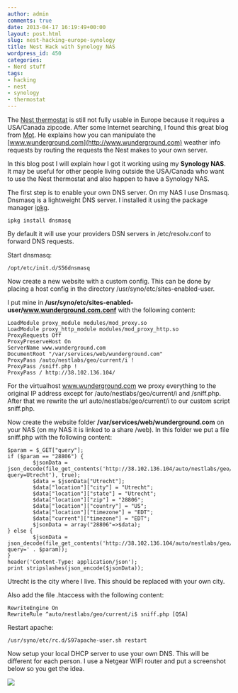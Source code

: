 ```yaml
---
author: admin
comments: true
date: 2013-04-17 16:19:49+00:00
layout: post.html
slug: nest-hacking-europe-synology
title: Nest Hack with Synology NAS
wordpress_id: 450
categories:
- Nerd stuff
tags:
- hacking
- nest
- synology
- thermostat
---
```


The [Nest thermostat](http://www.nest.com) is still not fully usable in Europe because it requires a USA/Canada zipcode. After some Internet searching, I found this great blog from [Mot](http://motote.blogspot.nl/2012/09/nest-thermostat-in-europe-hacks-ii.html). He explains how you can manipulate the [www.wunderground.com](http://www.wunderground.com) weather info requests by routing the requests the Nest makes to your own server.

In this blog post I will explain how I got it working using my **Synology NAS**. It may be useful for other people living outside the USA/Canada who want to use the Nest thermostat and also happen to have a Synology NAS.

The first step is to enable your own DNS server. On my NAS I use Dnsmasq. Dnsmasq is a lightweight DNS server. I installed it using the package manager [ipkg](http://forum.synology.com/wiki/index.php/Overview_on_modifying_the_Synology_Server,_bootstrap,_ipkg_etc#Installing_compiled.2Fbinary_programs_using_ipkg).


    
    ipkg install dnsmasq



By default it will use your providers DSN servers in /etc/resolv.conf to forward DNS requests.

Start dnsmasq:

    
    /opt/etc/init.d/S56dnsmasq



Now create a new website with a custom config. This can be done by placing a host config in the directory /usr/syno/etc/sites-enabled-user.

I put mine in **/usr/syno/etc/sites-enabled-user/www.wunderground.com.conf** with the following content:


    
    LoadModule proxy_module modules/mod_proxy.so
    LoadModule proxy_http_module modules/mod_proxy_http.so
    ProxyRequests Off
    ProxyPreserveHost On
    ServerName www.wunderground.com
    DocumentRoot "/var/services/web/wunderground.com"
    ProxyPass /auto/nestlabs/geo/current/i !
    ProxyPass /sniff.php !
    ProxyPass / http://38.102.136.104/
    



For the virtualhost www.wunderground.com we proxy everything to the original IP address except for /auto/nestlabs/geo/current/i and /sniff.php. After that we rewrite the url auto/nestlabs/geo/current/i to our custom script sniff.php.

Now create the website folder **/var/services/web/wunderground.com** on your NAS (on my NAS it is linked to a share /web). In this folder we put a file sniff.php with the following content:


    
    
    $param = $_GET["query"];
    if ($param == "28806") {
            $jsonData = json_decode(file_get_contents('http://38.102.136.104/auto/nestlabs/geo/current/i?query=Utrecht'), true);
            $data = $jsonData["Utrecht"];
            $data["location"]["city"] = "Utrecht";
            $data["location"]["state"] = "Utrecht";
            $data["location"]["zip"] = "28806";
            $data["location"]["country"] = "US";
            $data["location"]["timezone"] = "EDT";
            $data["current"]["timezone"] = "EDT";
            $jsonData = array("28806"=>$data);
    } else {
            $jsonData = json_decode(file_get_contents('http://38.102.136.104/auto/nestlabs/geo/current/i?query=' . $param));
    }
    header('Content-Type: application/json');
    print stripslashes(json_encode($jsonData));
    



Utrecht is the city where I live. This should be replaced with your own city.

Also add the file .htaccess with the following content:

    
    
    RewriteEngine On
    RewriteRule ^auto/nestlabs/geo/current/i$ sniff.php [QSA]
    



Restart apache:

    
    /usr/syno/etc/rc.d/S97apache-user.sh restart



Now setup your local DHCP server to use your own DNS. This will be different for each person. I use a Netgear WIFI router and put a screenshot below so you get the idea.

[![](http://www.wllnr.nl/wp-content/uploads/2013/04/Screen-Shot-2013-04-17-at-18.11.31-300x68.png)](http://www.wllnr.nl/wp-content/uploads/2013/04/Screen-Shot-2013-04-17-at-18.11.31.png)
